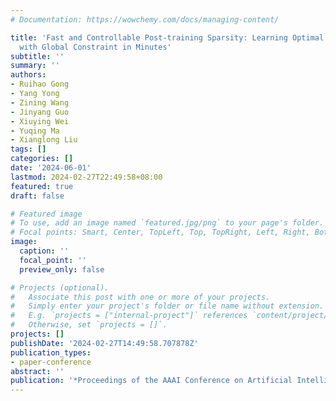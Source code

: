 ```yaml
---
# Documentation: https://wowchemy.com/docs/managing-content/

title: 'Fast and Controllable Post-training Sparsity: Learning Optimal Sparsity Allocation
  with Global Constraint in Minutes'
subtitle: ''
summary: ''
authors:
- Ruihao Gong
- Yang Yong
- Zining Wang
- Jinyang Guo
- Xiuying Wei
- Yuqing Ma
- Xianglong Liu
tags: []
categories: []
date: '2024-06-01'
lastmod: 2024-02-27T22:49:58+08:00
featured: true
draft: false

# Featured image
# To use, add an image named `featured.jpg/png` to your page's folder.
# Focal points: Smart, Center, TopLeft, Top, TopRight, Left, Right, BottomLeft, Bottom, BottomRight.
image:
  caption: ''
  focal_point: ''
  preview_only: false

# Projects (optional).
#   Associate this post with one or more of your projects.
#   Simply enter your project's folder or file name without extension.
#   E.g. `projects = ["internal-project"]` references `content/project/deep-learning/index.md`.
#   Otherwise, set `projects = []`.
projects: []
publishDate: '2024-02-27T14:49:58.707878Z'
publication_types:
- paper-conference
abstract: ''
publication: '*Proceedings of the AAAI Conference on Artificial Intelligence*'
---
```

